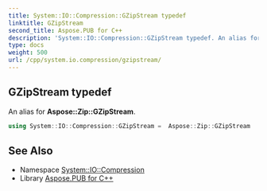 ```yaml
---
title: System::IO::Compression::GZipStream typedef
linktitle: GZipStream
second_title: Aspose.PUB for C++
description: 'System::IO::Compression::GZipStream typedef. An alias for Aspose::Zip::GZipStream in C++.'
type: docs
weight: 500
url: /cpp/system.io.compression/gzipstream/
---
```

## GZipStream typedef


An alias for **Aspose::Zip::GZipStream**.

```cpp
using System::IO::Compression::GZipStream =  Aspose::Zip::GZipStream
```

## See Also

* Namespace [System::IO::Compression](../)
* Library [Aspose.PUB for C++](../../)
